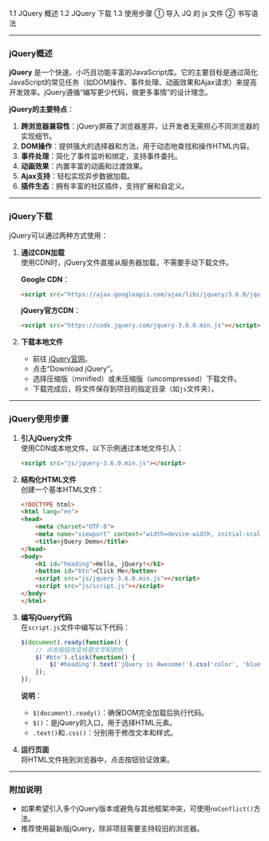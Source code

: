 1.1 JQuery 概述
1.2 JQuery 下载
1.3 使用步骤
① 导入 JQ 的 js 文件
② 书写语法

---

### **jQuery概述**

**jQuery** 是一个快速、小巧且功能丰富的JavaScript库。它的主要目标是通过简化JavaScript的常见任务（如DOM操作、事件处理、动画效果和Ajax请求）来提高开发效率。jQuery遵循“编写更少代码，做更多事情”的设计理念。

**jQuery的主要特点**：

1. **跨浏览器兼容性**：jQuery屏蔽了浏览器差异，让开发者无需担心不同浏览器的实现细节。
2. **DOM操作**：提供强大的选择器和方法，用于动态地查找和操作HTML内容。
3. **事件处理**：简化了事件监听和绑定，支持事件委托。
4. **动画效果**：内置丰富的动画和过渡效果。
5. **Ajax支持**：轻松实现异步数据加载。
6. **插件生态**：拥有丰富的社区插件，支持扩展和自定义。

---

### **jQuery下载**

jQuery可以通过两种方式使用：

1. **通过CDN加载**  
    使用CDN时，jQuery文件直接从服务器加载，不需要手动下载文件。
    
    **Google CDN**：
    
    ```html
    <script src="https://ajax.googleapis.com/ajax/libs/jquery/3.6.0/jquery.min.js"></script>
    ```
    
    **jQuery官方CDN**：
    
    ```html
    <script src="https://code.jquery.com/jquery-3.6.0.min.js"></script>
    ```
    
2. **下载本地文件**
    
    - 前往 [jQuery官网](https://jquery.com/)。
    - 点击“Download jQuery”。
    - 选择压缩版（minified）或未压缩版（uncompressed）下载文件。
    - 下载完成后，将文件保存到项目的指定目录（如`js`文件夹）。

---

### **jQuery使用步骤**

1. **引入jQuery文件**  
    使用CDN或本地文件。以下示例通过本地文件引入：
    
    ```html
    <script src="js/jquery-3.6.0.min.js"></script>
    ```
    
2. **结构化HTML文件**  
    创建一个基本HTML文件：
    
    ```html
    <!DOCTYPE html>
    <html lang="en">
    <head>
        <meta charset="UTF-8">
        <meta name="viewport" content="width=device-width, initial-scale=1.0">
        <title>jQuery Demo</title>
    </head>
    <body>
        <h1 id="heading">Hello, jQuery!</h1>
        <button id="btn">Click Me</button>
        <script src="js/jquery-3.6.0.min.js"></script>
        <script src="js/script.js"></script>
    </body>
    </html>
    ```
    
3. **编写jQuery代码**  
    在`script.js`文件中编写以下代码：
    
    ```javascript
    $(document).ready(function() {
        // 点击按钮改变标题文字和颜色
        $('#btn').click(function() {
            $('#heading').text('jQuery is Awesome!').css('color', 'blue');
        });
    });
    ```
    
    **说明**：
    
    - `$(document).ready()`：确保DOM完全加载后执行代码。
    - `$()`：是jQuery的入口，用于选择HTML元素。
    - `.text()`和`.css()`：分别用于修改文本和样式。
4. **运行页面**  
    将HTML文件拖到浏览器中，点击按钮验证效果。
    

---

### **附加说明**

- 如果希望引入多个jQuery版本或避免与其他框架冲突，可使用`noConflict()`方法。
- 推荐使用最新版jQuery，除非项目需要支持较旧的浏览器。